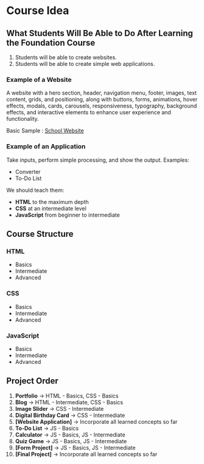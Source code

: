 # Course Idea

## What Students Will Be Able to Do After Learning the Foundation Course

1. Students will be able to create websites.
2. Students will be able to create simple web applications.

### Example of a Website
A website with a hero section, header, navigation menu, footer, images, text content, grids, and positioning, along with buttons, forms, animations, hover effects, modals, cards, carousels, responsiveness, typography, background effects, and interactive elements to enhance user experience and functionality.

Basic Sample : [School Website](website-sample-01.html)

### Example of an Application
Take inputs, perform simple processing, and show the output. Examples:
- Converter
- To-Do List

We should teach them:
- **HTML** to the maximum depth
- **CSS** at an intermediate level
- **JavaScript** from beginner to intermediate

## Course Structure

### HTML
- Basics
- Intermediate
- Advanced

### CSS
- Basics
- Intermediate
- Advanced

### JavaScript
- Basics
- Intermediate
- Advanced

## Project Order

1. **Portfolio** → HTML - Basics, CSS - Basics
2. **Blog** → HTML - Intermediate, CSS - Basics
3. **Image Slider** → CSS - Intermediate
4. **Digital Birthday Card** → CSS - Intermediate
5. **[Website Application]** → Incorporate all learned concepts so far
6. **To-Do List** → JS - Basics
7. **Calculator** → JS - Basics, JS - Intermediate
8. **Quiz Game** → JS - Basics, JS - Intermediate
9. **[Form Project]** → JS - Basics, JS - Intermediate
10. **[Final Project]** → Incorporate all learned concepts so far
